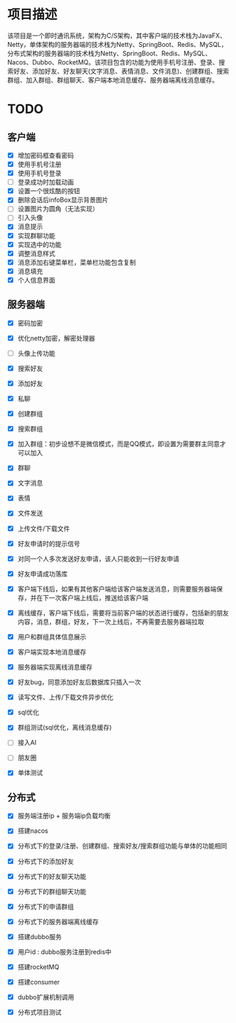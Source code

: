 

# 项目描述

该项目是一个即时通讯系统，架构为C/S架构，其中客户端的技术栈为JavaFX、Netty，单体架构的服务器端的技术栈为Netty、SpringBoot、Redis、MySQL，分布式架构的服务器端的技术栈为Netty、SpringBoot、Redis、MySQL、Nacos、Dubbo、RocketMQ。该项目包含的功能为使用手机号注册、登录、搜索好友、添加好友、好友聊天(文字消息、表情消息、文件消息)、创建群组、搜索群组、加入群组、群组聊天、客户端本地消息缓存、服务器端离线消息缓存。

# TODO

## 客户端

* [X] 增加密码框查看密码
* [x] 使用手机号注册
* [x] 使用手机号登录
* [ ] 登录成功时加载动画
* [X] 设置一个很炫酷的按钮
* [X] 删除会话后infoBox显示背景图片
* [ ] 设置图片为圆角（无法实现）
* [ ] 引入头像
* [X] 消息提示
* [X] 实现群聊功能
* [X] 实现选中的功能
* [X] 调整消息样式
* [X] 消息添加右键菜单栏，菜单栏功能包含复制
* [x] 消息填充
* [x] 个人信息界面

## 服务器端



* [x] 密码加密
* [X] 优化netty加密，解密处理器
* [ ] 头像上传功能

* [X] 搜索好友
* [X] 添加好友
* [X] 私聊
  
* [x] 创建群组
* [x] 搜索群组
* [x] 加入群组：初步设想不是微信模式，而是QQ模式，即设置为需要群主同意才可以加入
* [x] 群聊
  
* [x] 文字消息
* [x] 表情
* [x] 文件发送
* [x] 上传文件/下载文件



* [X] 好友申请时的提示信号
* [X] 对同一个人多次发送好友申请，该人只能收到一行好友申请
* [X] 好友申请成功落库
* [X] 客户端下线后，如果有其他客户端给该客户端发送消息，则需要服务器端保存，并在下一次客户端上线后，推送给该客户端
* [x] 离线缓存，客户端下线后，需要将当前客户端的状态进行缓存，包括新的朋友内容，消息，群组，好友，下一次上线后，不再需要去服务器端拉取
* [x] 用户和群组具体信息展示
* [x] 客户端实现本地消息缓存
* [x] 服务器端实现离线消息缓存
* [x] 好友bug，同意添加好友后数据库只插入一次
* [x] 读写文件、上传/下载文件异步优化


* [x] sql优化
* [x] 群组测试(sql优化，离线消息缓存)
* [ ] 接入AI
* [ ] 朋友圈
* [x] 单体测试


## 分布式
* [x] 服务端注册ip + 服务端ip负载均衡
* [x] 搭建nacos
* [x] 分布式下的登录/注册、创建群组、搜索好友/搜索群组功能与单体的功能相同
* [x] 分布式下的添加好友
* [x] 分布式下的好友聊天功能
* [x] 分布式下的群组聊天功能
* [x] 分布式下的申请群组
* [x] 分布式下的服务器端离线缓存
* [x] 搭建dubbo服务
* [x] 用户id : dubbo服务注册到redis中
* [x] 搭建rocketMQ
* [x] 搭建consumer
* [x] dubbo扩展机制调用
* [x] 分布式项目测试





